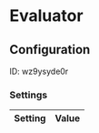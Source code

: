 # Evaluator
## Configuration
ID:  wz9ysyde0r



### Settings
| Setting | Value  |
| :------------------------ | ---------------------------------------- |
 



